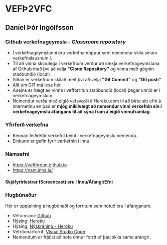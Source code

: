 # VEFÞ2VFC

## Daníel Þór Ingólfsson

### Github verkefnageymsla - _Classroom repository_

* Í verkefnageymslunni eru verkefnamöppur sem nemendur skila sínum verkefnalausnum í. 
* Til að vinna skipulega í verkefnum verður að sækja verkefnageymsluna af Github með því að velja **"Clone Repository"** og vinna með gögnin staðbundið (local)
* Síðan er verkefnum skilað með því að velja **"Git Commit"** og **"Git push"**  
* [Allt um GIT má lesa hér](https://vefhonnun.github.io/verkstjorn/index.html)
* Aðeins er hægt að vinna í vefforritun staðbundið (local) þegar unnið er í verkefnageymslum
* Nemendur verða með eigið vefsvæði á Heroku.com til að birta sitt efni á internetinu en það er **mjög mikilvægt að nemendur vinni verkefnin sín í verkefnageymslu áfangans til að sýna fram á eigið vinnuframlag**. 

### Yfirferð verkefna

* Kennari leiðréttir verkefni beint í verkefnageymslu nemenda. 
* Einkunn er gefin fyrir verkefnin í Innu 

### Námsefni

* https://vefthroun.github.io 
* https://nam.inna.is/

#### Skjáfyrirlestrar (Screencast) eru í Innu/Áfangi/Efni

### Hugbúnaður

Hér er upptalning á hugbúnaði og forritum sem notuð eru í áfanganum. 
* Vefumsjón: [Github](https://github.com)
* Hýsing: [Heroku](https://https://heroku.com/)
* Hýsing: [Nýskráning - Heroku](https://https://signup.heroku.com/)
* Vefritunarforrit: [Visual Studio Code](https://code.visualstudio.com/). 
* Nemendum er frjálst að nota önnur forrit ef þau skila sama árangri.
